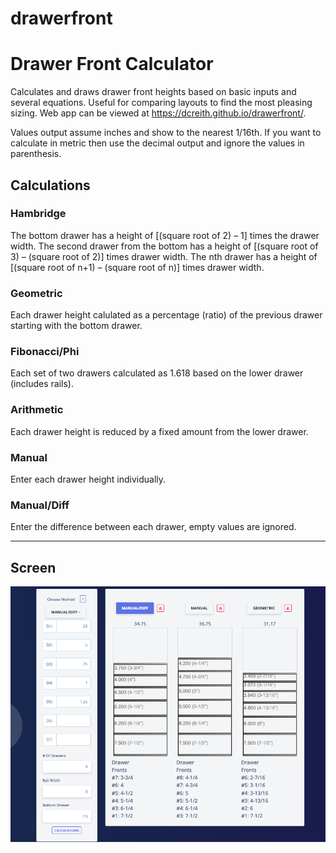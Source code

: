 # drawerfront
<h1>Drawer Front Calculator</h1>

Calculates and draws drawer front heights based on basic inputs and several equations. Useful for comparing layouts to find the most pleasing sizing. Web app can be viewed at https://dcreith.github.io/drawerfront/.

Values output assume inches and show to the nearest 1/16th. If you want to calculate in metric then use the decimal output and ignore the values in parenthesis.

<h2>Calculations</h2>

<h3>Hambridge</h3>
The bottom drawer has a height of [(square root of 2) – 1] times the drawer width.
The second drawer from the bottom has a height of [(square root of 3) – (square root of 2)] times drawer width.
The nth drawer has a height of [(square root of n+1) – (square root of n)] times drawer width.

<h3>Geometric</h3>
Each drawer height calulated as a percentage (ratio) of the previous drawer starting with the bottom drawer.

<h3>Fibonacci/Phi</h3>
Each set of two drawers calculated as 1.618 based on the lower drawer (includes rails).

<h3>Arithmetic</h3>
Each drawer height is reduced by a fixed amount from the lower drawer.

<h3>Manual</h3>
Enter each drawer height individually.

<h3>Manual/Diff</h3>

Enter the difference between each drawer, empty values are ignored.

<hr/>

<h2>Screen</h2>



<img src="screen_1.png"/>
